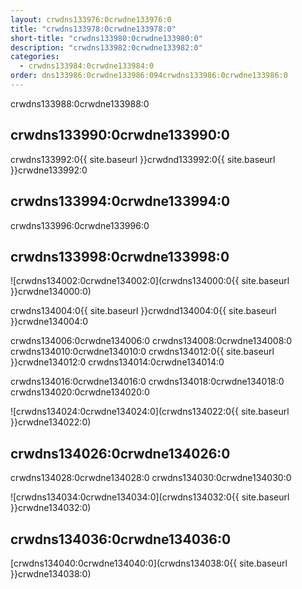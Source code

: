 ```yaml
---
layout: crwdns133976:0crwdne133976:0
title: "crwdns133978:0crwdne133978:0"
short-title: "crwdns133980:0crwdne133980:0"
description: "crwdns133982:0crwdne133982:0"
categories:
  - crwdns133984:0crwdne133984:0
order: dns133986:0crwdne133986:094crwdns133986:0crwdne133986:0
---
```

crwdns133988:0crwdne133988:0

## crwdns133990:0crwdne133990:0

crwdns133992:0{{ site.baseurl }}crwdnd133992:0{{ site.baseurl }}crwdne133992:0

## crwdns133994:0crwdne133994:0

crwdns133996:0crwdne133996:0

## crwdns133998:0crwdne133998:0

![crwdns134002:0crwdne134002:0](crwdns134000:0{{ site.baseurl }}crwdne134000:0)

crwdns134004:0{{ site.baseurl }}crwdnd134004:0{{ site.baseurl }}crwdne134004:0

crwdns134006:0crwdne134006:0 crwdns134008:0crwdne134008:0 crwdns134010:0crwdne134010:0 crwdns134012:0{{ site.baseurl }}crwdne134012:0 crwdns134014:0crwdne134014:0

crwdns134016:0crwdne134016:0 crwdns134018:0crwdne134018:0 crwdns134020:0crwdne134020:0

![crwdns134024:0crwdne134024:0](crwdns134022:0{{ site.baseurl }}crwdne134022:0)

## crwdns134026:0crwdne134026:0

crwdns134028:0crwdne134028:0 crwdns134030:0crwdne134030:0

![crwdns134034:0crwdne134034:0](crwdns134032:0{{ site.baseurl }}crwdne134032:0)

## crwdns134036:0crwdne134036:0

[crwdns134040:0crwdne134040:0](crwdns134038:0{{ site.baseurl }}crwdne134038:0)